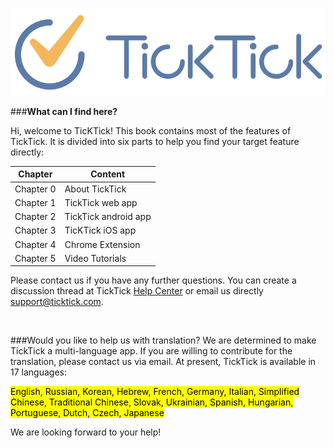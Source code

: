 ![](images/800-tick.png)


###**What can I find here?**

Hi, welcome to TicKTick! This book contains most of the features of TickTick. It is divided into six parts to help you find your target feature directly:

| Chapter | Content |
| -- | -- |
|Chapter 0| About TickTick |
|Chapter 1| TickTick web app |
|Chapter 2| TickTick android app |
|Chapter 3| TicKTick iOS app |
|Chapter 4| Chrome Extension |
|Chapter 5| Video Tutorials |

Please contact us if you have any further questions. You can create a discussion thread at TickTick [Help Center](https://help.ticktick.com/forum) or email us directly [support@ticktick.com](mailto:support@ticktick.com).


<br />

###Would you like to help us with translation?
We are determined to make TickTick a multi-language app. If you are willing to contribute for the translation, please contact us via email. At present, TickTick is available in 17 languages:

<mark>English, Russian, Korean, Hebrew, French, Germany, Italian, Simplified Chinese, Traditional Chinese, Slovak, Ukrainian, Spanish, Hungarian, Portuguese, Dutch, Czech, Japanese</mark>

We are looking forward to your help!











